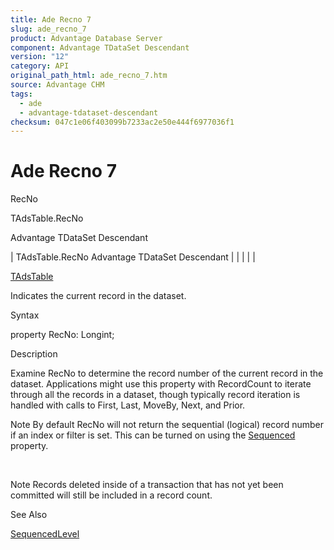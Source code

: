 ```yaml
---
title: Ade Recno 7
slug: ade_recno_7
product: Advantage Database Server
component: Advantage TDataSet Descendant
version: "12"
category: API
original_path_html: ade_recno_7.htm
source: Advantage CHM
tags:
  - ade
  - advantage-tdataset-descendant
checksum: 047c1e06f403099b7233ac2e50e444f6977036f1
---
```


# Ade Recno 7

RecNo

TAdsTable.RecNo

Advantage TDataSet Descendant

| TAdsTable.RecNo  Advantage TDataSet Descendant |  |  |  |  |

[TAdsTable](ade_tadstable_7.md)

Indicates the current record in the dataset.

Syntax

property RecNo: Longint;

Description

Examine RecNo to determine the record number of the current record in the dataset. Applications might use this property with RecordCount to iterate through all the records in a dataset, though typically record iteration is handled with calls to First, Last, MoveBy, Next, and Prior.

Note By default RecNo will not return the sequential (logical) record number if an index or filter is set. This can be turned on using the [Sequenced](ade_sequenced.md) property.

 

Note Records deleted inside of a transaction that has not yet been committed will still be included in a record count.

See Also

[SequencedLevel](ade_sequencedlevel.md)
